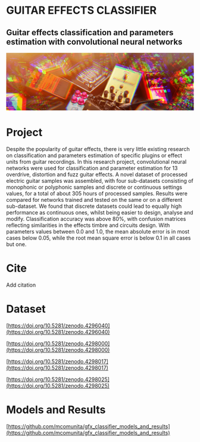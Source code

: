 # **GUITAR EFFECTS CLASSIFIER**
## Guitar effects classification and parameters estimation with convolutional neural networks

![](img/pedals.jpg)

# **Project**

Despite the popularity of guitar effects, there is very little existing research on classification and parameters  estimation  of specific  plugins  or  effect  units  from  guitar  recordings.   In this research project, convolutional neural networks were used for classification and parameter estimation for 13 overdrive, distortion and fuzz guitar effects. A novel dataset of processed electric guitar samples was assembled, with four sub-datasets consisting of monophonic or polyphonic samples and discrete or continuous settings values, for a total of about 305 hours of processed samples.  Results were compared for networks trained and tested on the same or on a different sub-dataset. We found that discrete datasets could lead to equally high performance as continuous ones, whilst being easier to design, analyse and modify. Classification accuracy was above 80%, with confusion matrices reflecting similarities in the effects timbre and circuits design. With parameters values between 0.0 and 1.0, the mean absolute error is in most cases below 0.05, while the root mean square error is below 0.1 in all cases but one.

# **Cite**

Add citation

# **Dataset**

[https://doi.org/10.5281/zenodo.4296040](https://doi.org/10.5281/zenodo.4296040)

[https://doi.org/10.5281/zenodo.4298000](https://doi.org/10.5281/zenodo.4298000)

[https://doi.org/10.5281/zenodo.4298017](https://doi.org/10.5281/zenodo.4298017)

[https://doi.org/10.5281/zenodo.4298025](https://doi.org/10.5281/zenodo.4298025)


# **Models and Results**

[https://github.com/mcomunita/gfx_classifier_models_and_results](https://github.com/mcomunita/gfx_classifier_models_and_results)